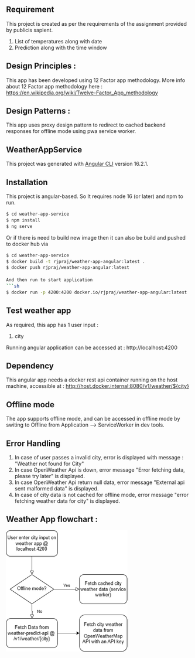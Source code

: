 ## Requirement 
This project is created as per the requirements of the assignment provided by publicis sapient.
1. List of temperatures along with date
2. Prediction along with the time window

## Design Principles :
This app has been developed using 12 Factor app methodology. More info about 12 Factor app methodology here : https://en.wikipedia.org/wiki/Twelve-Factor_App_methodology

## Design Patterns :
This app uses proxy design pattern to redirect to cached backend responses for offline mode using pwa service worker. 

## WeatherAppService

This project was generated with [Angular CLI](https://github.com/angular/angular-cli) version 16.2.1.

## Installation

This project is angular-based. So It requires node 16 (or later) and npm to run.

```sh
$ cd weather-app-service
$ npm install
$ ng serve
```

Or if there is need to build new image then it can also be build and pushed to
docker hub via

```sh
$ cd weather-app-service
$ docker build -t rjpraj/weather-app-angular:latest .
$ docker push rjpraj/weather-app-angular:latest 

And then run to start application
```sh
$ docker run -p 4200:4200 docker.io/rjpraj/weather-app-angular:latest 
```

## Test weather app

As required, this app has 1 user input :
1. city

Running angular application can be accessed at  :
http://localhost:4200

## Dependency

This angular app needs a docker rest api container running on the host machine, accessible at :
http://host.docker.internal:8080/v1/weather/${city}

## Offline mode 

The app supports offline mode, and can be accessed in offline mode by switing to Offline from Application --> ServiceWorker in dev tools.

## Error Handling
1. In case of user passes a invalid city, error is displayed with message : "Weather not found for City"
2. In case OpenWeather Api is down, error message "Error fetching data, please try later" is displayed.
3. In case OpenWeather Api return null data, error message "External api sent malformed data" is displayed.
4. In case of city data is not cached for offline mode, error message "error fetching weather data for city" is displayed.


## Weather App flowchart :

![weather-app-flowchart](./weather-app-flowchart.drawio.png)